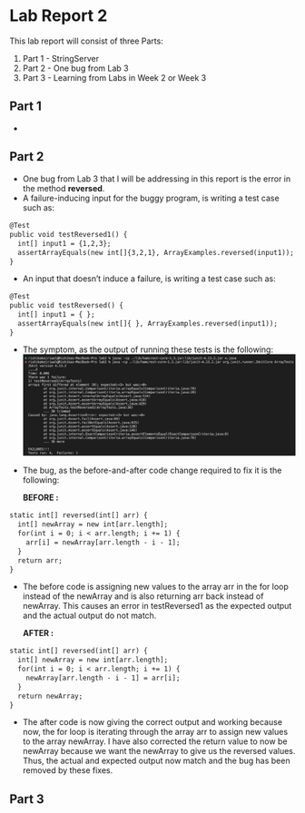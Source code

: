 # Lab Report 2

This lab report will consist of three Parts:

1. Part 1 - StringServer
2. Part 2 - One bug from Lab 3
3. Part 3 - Learning from Labs in Week 2 or Week 3

## Part 1

*

## Part 2

* One bug from Lab 3 that I will be addressing in this report is the error in the method **reversed**.
* A failure-inducing input for the buggy program, is writing a test case such as:
```
@Test
public void testReversed1() {
  int[] input1 = {1,2,3};
  assertArrayEquals(new int[]{3,2,1}, ArrayExamples.reversed(input1));
}
```
* An input that doesn’t induce a failure, is writing a test case such as:
```
@Test
public void testReversed() {
  int[] input1 = { };
  assertArrayEquals(new int[]{ }, ArrayExamples.reversed(input1));
}
```
* The symptom, as the output of running these tests is the following:
![Image](Symptomlab3.png)

* The bug, as the before-and-after code change required to fix it is the following:

    **BEFORE :**
```
static int[] reversed(int[] arr) {
  int[] newArray = new int[arr.length];
  for(int i = 0; i < arr.length; i += 1) {
    arr[i] = newArray[arr.length - i - 1];
  }
  return arr;
}
```
* The before code is assigning new values to the array arr in the for loop instead of the newArray and is also returning arr back instead of newArray. This causes an error in testReversed1 as the expected output and the actual output do not match.

    **AFTER :**
    
```
static int[] reversed(int[] arr) {
  int[] newArray = new int[arr.length];
  for(int i = 0; i < arr.length; i += 1) {
    newArray[arr.length - i - 1] = arr[i];
  }
  return newArray;
}
```
* The after code is now giving the correct output and working because now, the for loop is iterating through the array arr to assign new values to the array newArray. I have also corrected the return value to now be newArray because we want the newArray to give us the reversed values. Thus, the actual and expected output now match and the bug has been removed by these fixes.

## Part 3

